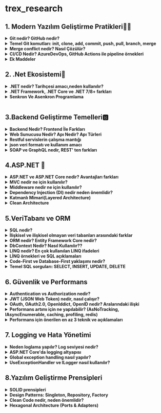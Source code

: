 # trex_research
## 1. Modern Yazılım Geliştirme Pratikleri🤷‍♂️

<details>
<summary><strong>Git nedir? GitHub nedir?<strong></summary>
  
## Git Nedir?
* Git, yazılım geliştirmede kod değişikliklerini kaydeden ve yöneten bir versiyon kontrol sistemidir.  
* Kod üzerinde yapılan her değişiklik bir sürüm olarak saklanır.  
* Aynı proje üzerinde birden fazla kişinin çakışmadan çalışmasına olanak sağlar.  
* Geçmişte yapılan değişikliklere geri dönüp bakılabilir.  


## GitHub Nedir?
* GitHub ise Git altyapısını kullanarak projelerin internet üzerinde tutulduğu bulut tabanlı bir platformdur.  
* Ekip çalışmasını kolaylaştırmak için issue (sorun takibi), pull request (kod katkısı), GitHub Actions (otomasyon) gibi araçlar sunar.  
* Açık kaynak projelerin paylaşımı için en çok kullanılan platformlardan biridir.

<br> 

</details>

<details>
<summary><strong>Temel Git komutları: init, clone, add, commit, push, pull, branch, merge<strong></summary>

* `git init` → Yeni bir Git deposu başlatır.<br>
***Örnek*** = `O klasörde .git adında gizli bir klasör oluşur → bu klasör Git’in tüm geçmişi, ayarları ve sürüm kontrol bilgilerini saklar.`

<br>

* `git clone` → Var olan bir depoyu bilgisayarına indirir. <br>***Örnek*** = https://github.com/kullanici/proje.git

<br>

* `git add` → Dosyaları commit için hazırlar.<br>***Örnek*** = `git add index.html`

<br>

* `git commit` → Yapılan değişiklikleri kaydeder. <br>***Örnek*** = `git commit -m "Ana sayfa güncellendi`

<br>

* `git push` → Kaydedilen değişiklikleri uzak depoya gönderir. <br>***Örnek*** = `git push origin main`

<br>

* `git pull` → Uzak depodaki son değişiklikleri indirir.<br> ***Örnek*** = `git pull origin main`

<br>

* `git branch` → Yeni bir dal (branch) oluşturur. <br>***Örnek*** = `git branch yeni-ozellik`

<br>

* `git merge` → Farklı dalları birleştirir. <br>***Örnek*** = `git merge yeni-ozellik`


<br>

</details>

<details>
<summary><strong>Merge conflict nedir? Nasıl Çözülür?<strong></summary>
  
  
## Merge conflict
- Git’te iki farklı dalda (branch) aynı dosyanın aynı kısmında farklı değişiklikler yapılınca ortaya çıkan çakışmadır.
- Git, hangi değişikliğin geçerli olacağına otomatik karar veremez.
- Bu yüzden kullanıcıya sorar: “Hangi değişikliği istiyorsun?”

***Kısaca:***

“İki kişi aynı yerde farklı şeyler yazdı, Git karıştı, sen karar ver!”
<br>

---

 
 ## Merge Conflict Nasıl Çözülür?

1. Çatışan dosyayı açmak: Git, hangi dosyada çatışma olduğunu gösterir.

2. Değişiklikleri incelemek: Hangi değişikliğin kalacağını veya iki değişikliği birleştirip bir çözüm oluşturacağını seçersin.

3. Değişikliği kaydetmek ve bildir: Çatışmayı çözdükten sonra Git’e bu dosyanın artık hazır olduğunu bildirmek için commit yapılır.

<br>

</details>


<details>
<summary>CI/CD Nedir? AzureDevOps, GitHub Actions ile pipeline örnekleri</summary>
  
## CI/CD

- Yazılım geliştirme sürecinde otomasyon ve sürekli teslim sağlayan bir yaklaşımdır.


<br> İngilizce Açılımı:

- ***CI (Continuous Integration) → Sürekli Entegrasyon***

- ***CD (Continuous Delivery / Continuous Deployment) → Sürekli Teslim / Sürekli Yayın***

***Kısaca:***

- Yazılımın daha hızlı, güvenli ve hatasız geliştirilmesini sağlayan yöntemdir.
  
<br>

##  CI – Continuous Integration (Sürekli Entegrasyon)

- Geliştiriciler, yaptıkları değişiklikleri sıklıkla ortak koda (main branch) entegre eder.

- Her entegrasyon otomatik olarak test edilir, böylece hatalar erken yakalanır.

- Amaç: Kodun her zaman çalışır durumda olmasını sağlamak.

Örnek:
Birden fazla kişi aynı projede çalışıyor. Herkes kendi değişikliklerini sık sık ana koda ekliyor ve sistem otomatik olarak test ediyor. Böylece büyük bir hata oluşmadan önlem alınabiliyor.
<br>
<br>



## CD – Continuous Delivery / Deployment (Sürekli Teslim / Yayın)

- Continuous Delivery (Sürekli Teslim): Kod değişiklikleri testlerden geçtikten sonra her an yayına alınabilir hâle getirilir. Ama yayın manuel olabilir.

- Continuous Deployment (Sürekli Yayın): Kod değişiklikleri testleri geçtikten sonra otomatik olarak canlıya çıkar.

Örnek:
Testleri geçen bir özellik, insan müdahalesi olmadan direkt kullanıcıya sunulabilir.
<br>
<br>


## CI/CD’nin Avantajları

1. Hızlı geri bildirim: Hatalar erken bulunur.

2. Daha güvenli kod: Testler sürekli çalışır.

3. Hızlı teslim: Yeni özellikler ve düzeltmeler kullanıcıya çabuk ulaşır.

4. İnsan hatasını azaltır: Otomasyon sayesinde manuel hatalar azalır.
<br>


---


📌**Azure DevOps Pipeline Örneği**
 ```
name: Python CI/CD

# 1. Tetikleyici (Trigger)
on:
  push:
    branches: [ main ]       # main branch’e push olunca tetiklenir
  pull_request:
    branches: [ main ]       # Pull request açıldığında da tetiklenir

jobs:
  build-and-deploy:
    runs-on: ubuntu-latest    # 2. Hangi işletim sistemi üzerinde çalışacak

    steps:
    # 3. Repo kodunu çek
    - uses: actions/checkout@v3
      name: Step 1: Checkout code
      # Ne yapıyor: Repository’deki kodu pipeline ortamına kopyalar

    # 4. Python kurulumu
    - name: Step 2: Setup Python
      uses: actions/setup-python@v4
      with:
        python-version: '3.x'
      # Ne yapıyor: Pipeline ortamına Python 3.x kurar

    # 5. Bağımlılıkları yükleme
    - name: Step 3: Install dependencies
      run: pip install -r requirements.txt
      # Ne yapıyor: Projenin çalışması için gerekli kütüphaneleri yükler

    # 6. Testleri çalıştır
    - name: Step 4: Run tests
      run: pytest
      # Ne yapıyor: Kodun düzgün çalışıp çalışmadığını kontrol etmek için testleri çalıştırır (CI adımı)

    # 7. Deploy
    - name: Step 5: Deploy to server
      run: |
        scp -r ./app user@server:/var/www/app
        ssh user@server 'systemctl restart app'
      # Ne yapıyor: Testler başarılıysa kodu uzak sunucuya kopyalar ve uygulamayı restart eder (CD adımı)

```

🔑 Açıklama

* trigger → `Pipeline’ın hangi branch için çalışacağını belirler.`

* pool → `Build ajanını seçer (Linux, Windows veya macOS).`

* UseDotNet@2 → `İstenilen .NET SDK sürümünü indirir.`

* dotnet restore / build / test → `CI aşamaları.`

* dotnet publish → `Deploy edilebilir paket üretir.`

* PublishBuildArtifacts → `Bu paketi artifact olarak kaydeder, release pipeline’da kullanılabilir.`

---

📌**GitHub Actions Pipeline Örneği**
```
name: .NET CI/CD

on:
  push:
    branches: [ "main" ]   # main branch'e push olunca çalışır
  pull_request:
    branches: [ "main" ]   # PR açılınca da çalışır

jobs:
  build:
    runs-on: ubuntu-latest   # Çalışacağı ortam

    steps:
    - name: Checkout code
      uses: actions/checkout@v4   # Repo kodlarını indirir

    - name: Setup .NET
      uses: actions/setup-dotnet@v4
      with:
        dotnet-version: '8.0.x'   # .NET versiyonu

    - name: Restore dependencies
      run: dotnet restore

    - name: Build
      run: dotnet build --configuration Release --no-restore

    - name: Test
      run: dotnet test --no-build --verbosity normal

    - name: Publish
      run: dotnet publish -c Release -o ./publish

```

🔑 Açıklama

* on → `Pipeline’ın hangi durumlarda çalışacağını belirler (ör. push, pull request).`

* runs-on → `Build ortamı (ubuntu-latest, windows-latest, vs.).`

* actions/checkout → `GitHub reposundan kodları indirir.`

* actions/setup-dotnet → `İstediğin .NET SDK sürümünü kurar.`

* dotnet restore / build / test / publish → `CI/CD aşamaları.`
</details>


 <details>     
 
 <summary>Ek Maddeler</summary>
 
<br>  

## SDLC Aşamaları (Yazılım Geliştirme Yaşam Döngüsü)

**Planlama (Planning)**

* Projenin amacı, kapsamı ve hedefleri belirlenir.

* Zaman, maliyet ve kaynak planlaması yapılır.

<br>

**Gereksinim Analizi (Requirement Analysis)**

* Kullanıcı ihtiyaçları toplanır.

* Fonksiyonel (ne yapacak) ve fonksiyonel olmayan (performans, güvenlik vb.) gereksinimler netleştirilir.

<br>

**Tasarım (Design)**

* Sistem mimarisi, veri tabanı ve arayüz tasarımı yapılır.

* Yüksek seviye (mimari) ve düşük seviye (detaylı) tasarım hazırlanır.

<br>

**Geliştirme (Implementation / Development)**

* Kodlama aşaması başlar.

* Takım üyeleri belirlenen tasarıma göre yazılımı geliştirir.

<br>

**Test (Testing / Verification)**

* Yazılım hatalara karşı test edilir.

* Birim testleri, entegrasyon testleri, sistem testleri ve kullanıcı kabul testleri yapılır

<br>

**Dağıtım (Deployment)**

* Yazılım canlı ortama alınır.

* Kullanıcıların erişimine açılır.

<br>

**Bakım (Maintenance / Support)**

* Hatalar düzeltilir, güncellemeler yapılır.

* Yeni ihtiyaçlara göre sistem geliştirilir.

<br>
  
**Metodolojiler** Ⓜ️

Agile → Esnek, hızlı geri bildirim.

Scrum → Sprint (2-4 hafta), roller (PO, SM, Dev Team).

Kanban → İş akışı panosu (To Do → Doing → Done).


 </details>

 ## 2. .Net Ekosistemi🌁
 <details>

<summary><strong>.NET nedir? Tarihçesi amacı,neden kullanılır?<strong></summary>



## .NET Nedir?

- Microsoft tarafından geliştirilen, farklı platformlarda (Windows, Linux, macOS) çalışan uygulama geliştirme platformudur.

- Web, masaüstü, mobil, oyun, IoT ve bulut uygulamaları geliştirmek için kullanılabilir.

- C#, F#, VB.NET gibi dilleri destekler.

- İçinde CLR (Common Language Runtime) adlı bir çalışma zamanı bulunur → bu sayede kodlar güvenli, hızlı ve yönetilebilir şekilde çalışır.

<hr>

**Tarihçesi**

- 2002: İlk kez .NET Framework 1.0 yayımlandı. Sadece Windows üzerinde çalışıyordu.

- 2016: Microsoft, .NET Core’u çıkardı → açık kaynak ve cross-platform oldu.

- 2020: .NET 5 yayımlandı → Framework ve Core birleşti. Artık sadece “.NET” olarak adlandırılıyor.

- Günümüz: En güncel sürüm .NET 8 (LTS), performans ve platform desteği çok gelişmiş durumda.

<hr>

**Amacı**

- Yazılım geliştirmeyi kolaylaştırmak,

- Farklı cihaz ve platformlarda ortak bir yapı sağlamak,

- Performanslı, güvenli ve ölçeklenebilir uygulamalar geliştirmeyi mümkün kılmak.

<hr>

**Neden Kullanılır?**

 - Çapraz platform: Windows, Linux, macOS’ta çalışır.<br>
 - Çok amaçlı: Web (ASP.NET), masaüstü (WPF, WinForms), mobil (.NET MAUI, Xamarin), oyun (Unity), bulut (Azure) gibi birçok alanda kullanılabilir.<br>
 - Açık kaynak ve güçlü topluluk desteği var.<br>
 - Yüksek performans ve güvenlik sağlar.<br>
 - Düzenli olarak güncellenir, Microsoft ve açık kaynak topluluk tarafından desteklenir.
 
  <br>
  
</details>

<details>

<summary><strong>.NET Framework, .NET Core ve .NET 7/8+ farkları<strong></summary>

<img width="1793" height="980" alt="3103b3d4-4683-4e3c-9dbf-8854276eac22" src="https://github.com/user-attachments/assets/610d3e75-a682-4eb4-bb24-608392d070f5" />
</details>
<details>

<summary><strong>Senkron Ve Asenkron Programlama<strong></summary>

<br>

## 💻Senkron Programlama Nedir:
- Senkron programlama, işlemlerin ardışık olarak yürütüldüğü programlama modelidir. Bir görev tamamlanmadan diğerine geçilmez; bu nedenle işlem sırası nettir ancak uzun süren işlemler tüm süreci yavaşlatabilir.



**Günlük Hayattan Benzetmeler:**

- Sırada beklemek → Kasada bir müşteri işini bitirmeden diğerine geçilmez.

- Telefon görüşmesi → Karşı taraf konuşmayı bitirmeden sen konuşamazsın.


## 💻Senkron Python Örneği:
```
print("Dosya okunuyor...")
data = open("veri.txt").read()   # Bu işlem bitene kadar beklenir
print("Dosya okundu:", data)
```
**Artı/Eksi Yönleri:**

- Kod Akışı Basittir. Takip etmesi kolaydır.
- Uzun süren işlemler(dosya okuma API çağrısı tüm süreci bloke eder).


## 👨‍💻Asenkron Programlama Nedir:

- Asenkron programlama, işlemlerin eşzamanlı olarak yürütülmesine izin veren bir modeldir. Bir görev tamamlanana kadar diğerleri beklemek zorunda değildir; uzun süren işlemler arka planda devam ederken program diğer işlere geçebilir.

**Günlük Hayattan Benzetmeler**

- Restoranda sipariş vermek → Garson siparişini alır, mutfağa iletir ve senin yemeğini beklemeden başka müşterilerle ilgilenir.

- Mesajlaşma uygulaması → Mesaj gönderilirken internet yavaş olsa bile uygulama donmaz, sen başka mesajlar yazabilirsin.


## 👨‍💻Asenkron Python Örneği:
```
import asyncio

async def islem():
    print("İşlem başladı...")
    await asyncio.sleep(2)   # 2 saniyelik bekleme (bloklamaz)
    print("İşlem bitti!")

async def main():
    await asyncio.gather(islem(), islem())  # İki işlem paralel yürür

asyncio.run(main())
```


## C#’ta Arrow Function (=>) İfadesi:

- C#’ta => ifadesi lambda expression (lambda ifadeleri) için kullanılır.


**1.Kısa Fonksiyon Yazımı**
- Normal metod tanımlarına göre çok daha kısa ve okunabilir fonksiyonlar yazmayı sağlar.
- Örn:
 ```
- Func<int, int> kare = x => x * x;
```
 <br>

**2.Anonim Fonksiyonlar**
  - İsmi olmayan, tek satırlık fonksiyonlar oluşturmak için kullanılır.
  - Event, delegate veya LINQ işlemlerinde sık kullanılır.

 <br>

**3.LINQ Sorgularında Kullanımı**
  - Veri filtreleme, sıralama, seçim işlemlerinde pratik yazım sağlar.
  - Örn:
```
var ciftSayilar = sayilar.Where(x => x % 2 == 0);
```
  <br>
  
**4.Expression-bodied Members (C# 6.0 ve sonrası)**

  - Property, metod veya constructor’larda tek satırlık gövde tanımı yapılabilir.
  - Örn:
```
public string Name { get; set; }
public override string ToString() => $"Name: {Name}";
```
<br>

**5.Okunabilirlik ve Modern Syntax**

  - Kodun daha az satırla yazılmasını ve daha temiz görünmesini sağlar.
  - Geleneksel anonim metod yazımına kıyasla daha derli toplu bir alternatiftir.
</details>

 <br>
 
## 3.Backend Geliştirme Temelleri🅱️

<details>
<summary><strong>Backend Nedir? Frontend İle Farkları<strong></summary>
  
<br>

**Backend Nedir?**
  - Backend, bir uygulamanın arka planda çalışan kısmıdır. Kullanıcının doğrudan görmediği, ama uygulamanın çalışmasını sağlayan veritabanı yönetimi, iş mantığı, API geliştirme, kimlik doğrulama gibi süreçleri içerir.

**Örnek:**
  - Bir e-ticaret sitesinde ürün siparişi verdiğinde, siparişin veritabanına kaydedilmesi, stok kontrolü yapılması ve ödeme işlemlerinin gerçekleşmesi backend tarafından yönetilir.


<hr>

**Frontend Nedir?**
  - Frontend, kullanıcının doğrudan etkileşimde bulunduğu kısımdır. Web sayfasının tasarımı, butonlar, formlar, yazılar, görseller ve kullanıcı deneyimi (UI/UX) frontend tarafından sağlanır.


 **Örnek:**
  - Aynı e-ticaret sitesinde ürünlerin listelenmesi, sepet butonu, ödeme formu ve sipariş onay ekranı frontend’in işidir.

**🔄 Backend ve Frontend Farkları**

| Özellik            | Frontend                                   | Backend                                  |
|--------------------|--------------------------------------------|------------------------------------------|
| Kullanıcı ile İlişki | Doğrudan kullanıcının gördüğü arayüz      | Kullanıcının görmediği iş mantığı         |
| Teknolojiler       | HTML, CSS, JavaScript, React, Angular      | C#, Java, Python, Node.js, SQL            |
| Görev              | Görsellik, kullanıcı etkileşimi            | Veri işleme, API, güvenlik, mantık        |
| Örnek              | “Sepete Ekle” butonunun görünümü           | “Sepete Ekle” isteğinin veritabanına kaydı |

</details>

<details>
<summary><strong>Web Sunucusu Nedir? Apı Nedir? Apı Türleri<strong></summary>

<br>

## Web Sunucusu Nedir?
  - Web sunucusu, internet üzerinden gelen HTTP/HTTPS isteklerini alan ve bu isteklere karşılık web sayfaları veya veri gönderen bir yazılım veya donanımdır.


**Kısaca:**

   - Tarayıcı (frontend) bir istekte bulunur.
   - Web sunucusu (backend) isteği alır.
   - İlgili dosyayı veya veriyi tarayıcıya geri gönderir.

**Örnekler:**

  - Apache, Nginx, Microsoft IIS
  - Node.js ile yazılmış Express sunucusu

**Önemli Noktalar:**
  - Web sunucuları sadece statik dosya gönderebilir (HTML, CSS, JS) veya dinamik içerik üretebilir (PHP, Node.js, Python).
  - Backend ile birlikte çalışarak veri tabanından veri çekip kullanıcıya sunabilir.
  - Güvenlik, performans ve erişilebilirlik açısından kritik rol oynar.

<hr>

## API Nedir?
  - API (Application Programming Interface / Uygulama Programlama Arayüzü), iki yazılımın birbiriyle iletişim kurmasını sağlayan bir köprüdür.


**Kısaca:**

   - Bir uygulama başka bir uygulamadan veri almak veya işlem yapmak isterse API kullanır.
   - API, hangi verilerin alınabileceğini, hangi işlemlerin yapılabileceğini standart bir şekilde belirtir.


**Örnekler:**

  - Twitter API → Tweet atma, okuma işlemleri
  - Google Maps API → Harita ve konum verisi alma
  - REST API → Web üzerinden veri alışverişi (JSON formatında)

**Önemli Noktalar:**
  - API, genellikle web sunucuları üzerinden çalışır.
  - Frontend ve backend arasındaki iletişimi sağlar.
  - Modern yazılım geliştirmede veri paylaşımı ve entegrasyon için çok önemlidir.

## API Türleri

1. **REST API**  
   - HTTP protokolü üzerinden çalışır.  
   - JSON veya XML ile veri gönderir/alır.  
   - Basit ve yaygın olarak kullanılır.  

2. **SOAP API**  
   - XML tabanlıdır.  
   - Daha katı kurallar ve güvenlik özellikleri vardır.  
   - Kurumsal sistemlerde sık kullanılır.  

3. **GraphQL API**  
   - Tek bir endpoint üzerinden ihtiyacınız olan veriyi seçerek almanızı sağlar.  
   - Daha esnek ve veri israfını önler.  

4. **WebSocket API**  
   - Sürekli bağlantı sağlar, gerçek zamanlı veri iletimi için kullanılır.  
   - Örn: Chat uygulamaları, canlı bildirimler.
  

## HTTP Nedir?

**HTTP (HyperText Transfer Protocol / HiperMetin Transfer Protokolü)**, web tarayıcıları ile web sunucuları arasında **veri alışverişini sağlayan protokoldür**.  
Kısaca, biz tarayıcıda bir siteyi açtığımızda veya bir API isteği gönderdiğimizde, bu iletişim HTTP üzerinden gerçekleşir.  

### Temel Özellikleri:
- **İsteğe Dayalı (Request-Response) Yapı:**  
  Tarayıcı veya başka bir istemci, sunucuya bir istekte bulunur (request). Sunucu da buna karşılık bir yanıt (response) döner.  
- **Stateless (Durumsuz) Protokol:**  
  Her HTTP isteği bağımsızdır. Sunucu, önceki istekleri hatırlamaz. Durum bilgisi gerekiyorsa, genellikle **çerez (cookie) veya token** kullanılır.  
- **Metin Tabanlıdır:**  
  HTTP mesajları kolay okunabilir metin formatındadır, bu da debug ve geliştirmeyi kolaylaştırır.


 ### HTTP Metodları:
HTTP ile hangi işlemi yapmak istediğimizi belirten bazı temel metodlar vardır:  
- **GET:** Sunucudan veri almak için kullanılır.  
- **POST:** Sunucuya veri göndermek için kullanılır.  
- **PUT:** Sunucudaki mevcut veriyi güncellemek için kullanılır.  
- **DELETE:** Sunucudaki veriyi silmek için kullanılır.  
- **PATCH:** Verinin sadece belirli bir kısmını güncellemek için kullanılır.



```http
# GET - Tüm kullanıcıları al
GET /users HTTP/1.1
Host: www.ornekapi.com

# POST - Yeni kullanıcı ekle
POST /users HTTP/1.1
Host: www.ornekapi.com
Content-Type: application/json

{
  "username": "emir",
  "age": 16
}

# PUT - Mevcut kullanıcıyı tamamen güncelle
PUT /users/2 HTTP/1.1
Host: www.ornekapi.com
Content-Type: application/json

{
  "username": "emir_ulgu",
  "age": 17
}

# PATCH - Kullanıcının sadece bir alanını güncelle
PATCH /users/2 HTTP/1.1
Host: www.ornekapi.com
Content-Type: application/json

{
  "age": 17
}

# DELETE - Kullanıcıyı sil
DELETE /users/2 HTTP/1.1
Host: www.ornekapi.com
```
</details>


<details>
<summary><strong>Restful servislerin çalışma mantığı<strong></summary>

## Restful Nedir
- RESTful, internet üzerinden veri alışverişi yapan servislerin bir standart ve düzeni
- Web siteleri veya uygulamalar veri almak/veri göndermek ister.
- RESTful servisler, bunu belirli kurallara göre yapar.
- Bu kurallara uyan servisler “RESTful” olarak adlandırılır.


### Çalışma Mantığı:

- **İstemci : kısaca kullanıcya hizmet verir ve veri gösterir işlem yapmaz sadece sunucuda olan veriyi kullanıcıya gösterrir. Web tarayıcısı, mobil uygulama veya başka bir servis olabilir. Örnek olarak Google,Firefox Mobil olarak ise IOS,Android örnek gösterilebilir. Sunucu değişse bile istemci sorunsuz çalışır**

- **Sunucu : Veriyi saklar işler ve istemciye kullanıcıya sunması için ayarlar iş mantığı ve veri yönetiminden sorumludur İstemci bir konuda veri istediğinde ona sunmakla görevli olandır Sunucu DB'den gerekli veriyi çeker ve kullanıcıya gösterir**

- **HTTP Çalışması : RESTful servislerde istemci ile sunucu arasındaki iletişim HTTP üzerinden olur bu yüzden HTTP çok önemli bir rol alır. İlk adım olarak istemci isteği oluşturur ardından URL belirlenir hangi kaynağa erişmek istediğini belirler HTTP metodu ne yapmak istediğini belirtir (GET,POST,DELETE,PUT) İkinci Adımda sunucu isteği alır ve yorumlar URL ve HTTP metoduna göre hangi kaynak olacağının hedefini belirler gerekirse DB'ye erişir veya iş mantığını çalıştırır Üçüncü Adımda ise sunucu reponse(yanıtı) gönderir Örn: HTTP statü kodu vs..**

- **DİPNOT : RESTful servisler stateless çalışır. Her HTTP isteği bağımsızdır, sunucu önceki isteği hatırlamaz. Yani Sunucu, istemcinin daha önce ne yaptığını bilmez; gerekli tüm bilgiyi her istekte istemci gönderir. HTTP isteği sunucuya "Ben bunu yapmak istiyorum." demesidir ancak Stateless sunucu öncekileri hatırlamaz her istek bağımsızdır**

</details>


<details>
<summary><strong>json veri formatı ve kullanım amacı<strong></summary>

## Json veri formatı nedir?

- JSON (JavaScript Object Notation), verileri düz metin olarak saklayan ve paylaşan bir formattır.
- İnsan tarafından okunabilir, bilgisayar tarafından kolay işlenebilir.
- Web uygulamaları, API’ler ve sunucular arasında veri alışverişi yapmak için sık kullanılır.

## Örnek Json:
```
{
  "id": 1,
  "username": "emir",
  "age": 16,
  "isStudent": true,
  "hobbies": ["yazılım", "futbol", "müzik"]
}
```
## Kullanım Alanları
- Web API’leri ile veri göndermek ve almak
- JavaScript uygulamalarında veri depolamak
- Sunucular ve istemciler arasında iletişim

</details>


<details>
<summary><strong>SOAP ve GraphQL nedir, REST' ten farkları<strong></summary>


### 1. SOAP (Simple Object Access Protocol)
- XML tabanlı bir web servis protokolüdür.  
- Çok katı kurallara sahiptir, güvenlik özellikleri güçlüdür.  
- Daha çok kurumsal sistemlerde (banka, sigorta vb.) tercih edilir.  
- Ağır çalışır ve modern web uygulamalarında az kullanılır.  

### 2. REST (Representational State Transfer)
- HTTP üzerinden çalışan en yaygın web servis mimarisi.  
- Veri genellikle JSON formatında gönderilir/alınır.  
- Basit, hızlı ve hafif yapısıyla modern web uygulamalarında en çok tercih edilen yöntemdir.  
- Stateless (durumsuz) çalışır, her istek bağımsızdır.  

### 3. GraphQL
- Facebook tarafından geliştirilmiş modern API sorgulama dilidir.  
- Tek endpoint üzerinden çalışır.  
- İstemci sadece ihtiyaç duyduğu veriyi alır (over-fetching ve under-fetching sorunlarını çözer).  
- REST’ten daha esnek ama öğrenmesi biraz daha zordur.  

---


### Önemli Farklar

| Özellik          | SOAP                      | REST                          | GraphQL                          |
|------------------|---------------------------|-------------------------------|-----------------------------------|
| Veri Formatı     | XML                      | Genelde JSON (XML de olabilir)| JSON                             |
| Karmaşıklık      | Karmaşık                 | Basit                        | Orta                             |
| Kullanım Alanı   | Kurumsal sistemler        | Web/Mobil uygulamalar         | Modern web uygulamaları          |
| Esneklik         | Düşük                    | Orta                         | Yüksek (alan seçilebiliyor)      |
| Performans       | Daha yavaş               | Hızlı                        | Çok hızlı (gereksiz veri yok)    |

---

</details>

## 4.ASP.NET 🛜

<details>
<summary><strong>ASP.NET ve ASP.NET Core nedir? Avantajları farkları<strong></summary>


## ASP.NET ve ASP.NET Core Nedir? Avantajları ve Farkları

### ASP.NET Nedir?
- Microsoft tarafından geliştirilmiş **web uygulamaları geliştirme framework’üdür**.  
- .NET Framework üzerinde çalışır (Windows tabanlıdır).  
- Web Forms, MVC ve Web API gibi farklı geliştirme modelleri içerir.  
- 2000’li yıllardan itibaren yaygın olarak kullanılmıştır.  

**Avantajları:**
- Windows ortamı için güçlü destek  
- Visual Studio ile entegre çalışır  
- Geniş topluluk ve kütüphane desteği  

---

### ASP.NET Core Nedir?
- Microsoft’un 2016’da çıkardığı **modern, açık kaynaklı ve cross-platform** framework’tür.  
- .NET Core üzerine inşa edilmiştir.  
- Hem Windows, hem Linux, hem de macOS üzerinde çalışabilir.  
- Yüksek performans, esneklik ve bulut odaklı projeler için geliştirilmiştir.  

**Avantajları:**
- Cross-platform (Windows, Linux, macOS) desteği  
- Daha hafif ve yüksek performanslı  
- Modern mimari (Dependency Injection, Middleware)  
- Açık kaynak (GitHub üzerinden geliştiriliyor)  
- Mikroservis ve bulut tabanlı sistemlere uygun  

---

### ASP.NET vs ASP.NET Core Farkları

| Özellik              | ASP.NET (Framework)             | ASP.NET Core                      |
|----------------------|---------------------------------|-----------------------------------|
| **Çalışma Ortamı**   | Sadece Windows                  | Windows, Linux, macOS (cross-platform) |
| **Performans**       | Daha yavaş                      | Daha hızlı ve optimize            |
| **Açık Kaynak**      | Hayır                           | Evet                              |
| **Modüler Yapı**     | Monolitik (büyük yapı)          | Modüler (middleware tabanlı)      |
| **Bulut Desteği**    | Kısıtlı                         | Bulut ve mikroservis dostu        |
| **Geliştirme Modeli**| Web Forms, MVC, Web API         | MVC, Razor Pages, Blazor, Minimal API |

---

</details>

<details>
<summary><strong>MVC nedir ne için kullanılır?<strong></summary>


**MVC (Model - View - Controller)**, yazılım geliştirmede kullanılan bir **mimari desendir**.  
Amaç: **Uygulamayı farklı katmanlara ayırarak daha düzenli, esnek ve bakımı kolay hale getirmek.**

### Katmanlar:
1. **Model (M):**
 - Uygulamanın **veri ve iş mantığını** içerir.
- Veritabanı ile iletişimi sağlar.
- Örn: Kullanıcı bilgilerini saklayan `User` sınıfı.

2. **View (V):**
- Kullanıcıya gösterilen **arayüz kısmıdır**.
- HTML, CSS, JavaScript veya Razor sayfaları olabilir.
- Örn: Kullanıcının profil sayfası.

3. **Controller (C):**
- Kullanıcıdan gelen isteği alır, gerekli işlemleri yapar ve sonucu View’a gönderir.
- Örn: `UserController` → kullanıcı bilgilerini alıp View’a yollar.

---

### MVC’nin Kullanım Amacı:
- Kodun **daha düzenli ve okunabilir** olmasını sağlar.  
- **Bakım ve geliştirmeyi kolaylaştırır.**  
- Takım çalışmasında kolaylık:  
- Backend geliştirici **Model** ile ilgilenir.  
- Frontend geliştirici **View** kısmını yapar.  
- Controller, bu ikisini birbirine bağlar.  

---

</details>

<details>
<summary><strong>Middleware nedir ne için kullanılır?<strong></summary>

## Middleware Nedir? Ne İçin Kullanılır?

**Middleware**, ASP.NET Core uygulamalarında **HTTP isteklerini ve cevaplarını işleyen yazılım bileşenleridir**.  
Yani, **istemci (client) ile sunucu (server) arasındaki istek/cevap akışını yöneten küçük parçalar**dır.

---

### Ne İçin Kullanılır?
- Gelen istekleri kontrol etmek ve işlemek  
- Yanıtı (response) değiştirmek veya yönlendirmek  
- Hata yönetimi yapmak  
- Kimlik doğrulama (Authentication) ve yetkilendirme (Authorization) işlemleri  
- Loglama ve performans takibi  
- Statik dosya sunmak (CSS, JS, resimler vb.)  

---

### Çalışma Mantığı
Middleware bileşenleri **pipeline (boru hattı)** mantığıyla çalışır.  
- Her gelen istek sırasıyla middleware’lerden geçer.  
- Her middleware isteği işleyebilir, değiştirebilir veya bir sonrakine iletebilir.  
- Son middleware cevap (response) üretip geriye döner.  

---

### Basit Örnek (ASP.NET Core Program.cs)
```csharp
var builder = WebApplication.CreateBuilder(args);
var app = builder.Build();

// Middleware 1: Basit log
app.Use(async (context, next) =>
{
    Console.WriteLine("İstek geldi: " + context.Request.Path);
    await next.Invoke(); // bir sonraki middleware'e geç
});

// Middleware 2: Statik dosyalar
app.UseStaticFiles();

// Middleware 3: Routing
app.MapGet("/", () => "Merhaba Middleware!");

app.Run();
```

</details>

<details>
<summary><strong>Dependency Injection (DI) nedir neden önemlidir?<strong></summary>

## Dependency Injection (DI) Nedir? Neden Önemlidir?

**Dependency Injection (Bağımlılık Enjeksiyonu)**, yazılım geliştirmede kullanılan bir tasarım desenidir.  
Amaç: Sınıfların birbirine olan **bağımlılığını azaltmak** ve **esneklik, test edilebilirlik** sağlamaktır.  

---

### Neden Önemlidir?
- Kodun **daha esnek** ve **bakımı kolay** olur.  
- Sınıflar birbirine sıkı sıkıya bağlı olmaz (**loosely coupled**).  
- Mock nesnelerle **kolay test yapılabilir**.  
- Gereksiz kod tekrarını önler.  

---

## Dependency Injection (Doğru Kullanım Örneği)

```csharp
// Interface
public interface IUserRepository
{
    string GetUserById(int id);
}

// Concrete class
public class UserRepository : IUserRepository
{
    public string GetUserById(int id) => "Kullanıcı: Bayram";
}

// Service (DI ile bağımlılık azaltıldı)
public class UserService
{
    private readonly IUserRepository _repo;

    public UserService(IUserRepository repo)
    {
        _repo = repo; // dışarıdan enjekte edildi
    }

    public void GetUser()
    {
        Console.WriteLine(_repo.GetUserById(1));
    }
}

// Program.cs (ASP.NET Core DI Container)
var builder = WebApplication.CreateBuilder(args);

// Bağımlılıkları kaydet
builder.Services.AddScoped<IUserRepository, UserRepository>();
builder.Services.AddScoped<UserService>();

var app = builder.Build();

app.MapGet("/", (UserService userService) =>
{
    userService.GetUser();
    return "Çalıştı!";
});

app.Run();
```
</details>

<details>
<summary><strong>Katmanlı Mimari(Layered Architecture)<strong></summary>

<br>
 
**Katmanlı Mimari (Layered Architecture)**, uygulamayı farklı sorumluluklara ayırarak daha **düzenli, esnek ve bakımı kolay** hale getiren bir yazılım yaklaşımıdır.  

<br>

**En yaygın kullanılan 3 katman şunlardır:**

---

### 1. Presentation Layer (Sunum Katmanı)
- Kullanıcı ile doğrudan etkileşimde bulunan katmandır.  
- Web arayüzü (HTML, CSS, JS, Razor Pages, Blazor) veya mobil uygulama olabilir.  
- Kullanıcıdan gelen veriyi **Business Layer**’a gönderir, oradan gelen sonucu ekrana yansıtır.  

Örnek:  
- ASP.NET MVC Controller  
- Blazor / Razor Page  
- Angular, React, Vue arayüzü  

---

### 2. Business Layer (İş Katmanı)
- Uygulamanın **iş kurallarını ve mantığını** barındırır.  
- Sunum katmanından gelen verileri işler, doğrulamalar yapar, gerekirse Data Access katmanına iletir.  
- İş süreçlerinin merkezi burasıdır.  

Örnek:  
- Kullanıcı kayıt olurken şifre kontrolü  
- Ürün eklerken stok miktarını kontrol etmek  

---

### 3. Data Access Layer (Veri Erişim Katmanı)
- Veritabanı ile iletişimi sağlar.  
- CRUD (Create, Read, Update, Delete) işlemleri bu katmanda yapılır.  
- ORM (Entity Framework, Dapper) veya SQL sorguları kullanılır.  

Örnek:  
- `UserRepository` → veritabanından kullanıcı bilgilerini çeker  
- `ProductRepository` → ürünleri ekler, siler, günceller  

---

<img width="300" height="300" alt="ChatGPT Image 13 Eyl 2025 15_06_53" src="https://github.com/user-attachments/assets/159c0efb-b286-4cb1-9e2a-de4044e49be2" />

</details>

<details>
<summary><strong>Clean Architecture<strong></summary>



Bu katmanlar genellikle **Clean Architecture** veya **Onion Architecture** yaklaşımında kullanılır.  
Amaç: Uygulamayı bağımsız, esnek ve kolay test edilebilir hale getirmektir.  

---

### 1. Domain Layer (Alan Katmanı)
- Uygulamanın **kalbidir**.  
- İş kuralları, **entity**’ler ve domain servisleri burada bulunur.  
- Başka hiçbir katmana bağımlı değildir.  

Örn: `User`, `Product`, `Order` gibi entity sınıfları.  

---

### 2. Application Layer (Uygulama Katmanı)
- **Domain** katmanındaki kuralları kullanarak uygulamanın iş akışını yönetir.  
- **Use Case**’ler ve servisler burada bulunur.  
- Domain’e bağımlıdır ama Infrastructure’a bağımlı değildir.  

Örn: `"Kullanıcı kaydı oluştur",` `"Sipariş ver"` gibi senaryolar.  

---

### 3. Infrastructure Layer (Altyapı Katmanı)
- Veritabanı, dosya sistemi, üçüncü parti servisler gibi **teknik detayları** içerir.  
- **Data Access** (Repository), e-posta gönderimi, loglama gibi işlemler burada yapılır.  
- Application ve Domain katmanlarına hizmet eder.  

Örn: `Entity Framework, Dapper, SMTP, Redis, File Storage.`

---

### 4. API Layer (Sunum Katmanı)
- Dış dünya ile iletişim kurulan katmandır.  
- Kullanıcı veya istemcilerden gelen istekleri alır, **Application Layer**’a iletir.  
- ASP.NET Core Web API, GraphQL API, gRPC vb. olabilir.  

Örn: `UserController`, `ProductController`.  

---

<hr>


### Katmanlar Arası İlişki
- **API → Application → Domain → Infrastructure**  
- Dışarıdan içeriye bağımlılık vardır, iç katmanlar dış katmanlara bağımlı değildir.  

---



## Clean Architecture** prensiplerinden en önemlisi:  
**Bağımlılıklar her zaman dış katmanlardan iç katmanlara doğru akmalıdır.**  

---

### Ne Demek?
- İç katmanlar (**Domain, Application**) dış katmanlara bağımlı OLMAZ.  
- Dış katmanlar (**Infrastructure, API**) iç katmanlara bağımlıdır.  
- Böylece iş kuralları (Domain) **teknolojiden bağımsız** kalır.  

---

### Örnek
- **Yanlış:** Domain katmanı doğrudan Entity Framework’e (Infrastructure) bağımlı olursa → Veritabanı değiştiğinde Domain de değişir.  
- **Doğru:** Domain katmanı sadece **arayüz (interface)** tanımlar. Entity Framework veya başka bir veri kaynağı bu interface’i **Infrastructure** tarafında uygular.  

---

### Akış
- API → Application → Domain  
- Domain **bağımsız**dır, dış katmanlardan hiçbir şey bilmez.  
- Infrastructure, Domain ve Application tarafından tanımlanan interface’leri uygular.  

---

### Özet
- **Bağımlılıkların dışa akması ilkesi:** İç katmanlar dış katmanlara bağımlı değil, dış katmanlar iç katmanlara bağımlıdır.  
- Avantajları:  
  - İş kuralları korunur  
  - Teknolojiden bağımsız geliştirme  
  - Kolay test edilebilirlik
 
</details>

 
## 5.VeriTabanı ve ORM

<details>
<summary><strong>SQL nedir?<strong></summary>

## SQL nedir?
- SQL, ilişkisel veri tabanlarını yönetmek, SQL veri tabanları oluşturmak ve farklı işlevler gerçekleştirerek içlerindeki verileri manipüle etmek için standartlaştırılmış bir programlama dilidir.
- Hem veri tabanı yöneticileri hem de geliştiriciler SQL’i verileri manipüle etmek ve veri entegrasyon komut dosyaları yazmak için kullanır. Benzer şekilde, veri analistleri de ilişkisel bir veri tabanını derinlemesine analiz etmek için SQL kullanır.


**4 temel SQL sorgusuna örnek**
```
-- 1. SELECT → Veri listeleme
SELECT * FROM Customers;

-- 2. INSERT → Yeni veri ekleme
INSERT INTO Customers (Name, City) VALUES ('Eren', 'Zonguldak');

-- 3. UPDATE → Veri güncelleme
UPDATE Customers SET City = 'İstanbul' WHERE Name = 'Eren';

-- 4. DELETE → Veri silme
DELETE FROM Customers WHERE Name = 'Eren';
```

</details>

<details>
<summary><strong>İlişkisel ve ilişkisel olmayan veri tabanları arasındaki farklar<strong></summary>


### 1. İlişkisel Veritabanı (RDBMS)
- Veriler **tablolar** halinde saklanır (satır ve sütun).  
- Tablolar arasında **ilişkiler (foreign key)** vardır.  
- **SQL dili** kullanılır.  
- Veriler tutarlı ve güvenilir şekilde yönetilir.  

**Örnekler:** MySQL, PostgreSQL, SQL Server, Oracle  

---

### 2. İlişkisel Olmayan Veritabanı (NoSQL)
- Veriler tablolar yerine farklı yapılarda saklanır:  
  - **Document** (JSON benzeri) → MongoDB  
  - **Key-Value** → Redis  
  - **Column-based** → Cassandra  
  - **Graph** → Neo4j  
- Esnek şema (schema-less) vardır.  
- Yüksek hız, esneklik ve ölçeklenebilirlik sunar.  

**Örnekler:** MongoDB, Redis, Cassandra, Neo4j  

---

### Temel Farklar

| Özellik              | İlişkisel Veritabanı (SQL) | İlişkisel Olmayan Veritabanı (NoSQL) |
|-----------------------|----------------------------|---------------------------------------|
| **Veri Yapısı**       | Tablo (rows, columns)      | JSON/Döküman, Key-Value, Graph, Column |
| **İlişkiler**         | Tablo ilişkileri (JOIN)    | Genelde yok, denormalize veri          |
| **Sorgu Dili**        | SQL                        | Kendi sorgu yapısı (ör. Mongo Query)  |
| **Şema (Schema)**     | Katı, önceden tanımlı      | Esnek, schema-less                     |
| **Ölçeklenebilirlik** | Dikey (vertical)           | Yatay (horizontal)                     |
| **Kullanım Alanı**    | Finans, ERP, CRM, geleneksel uygulamalar | Büyük veri, IoT, sosyal medya, gerçek zamanlı uygulamalar |

---

</details>

<details>
<summary><strong>ORM nedir? Entity Framework Core nedir?<strong></summary>


### ORM (Object Relational Mapping) Nedir?
- **ORM**, programlama dilindeki nesneler (class, object) ile **ilişkisel veritabanı tabloları** arasında köprü kuran bir tekniktir.  
- Yani, veritabanındaki tabloları **C# sınıfları**, satırları ise **nesneler** gibi kullanmamıza imkân tanır.  
- SQL sorgularını elle yazmak yerine, nesneler üzerinden veritabanı işlemleri yapılır.  

**Avantajları:**
- Daha az SQL kodu yazılır.  
- Kod daha okunabilir ve bakımı kolay olur.  
- Veritabanı bağımsızlığı sağlar (farklı veritabanlarıyla kullanılabilir).  
- Nesne yönelimli programlama ile uyumludur.  

---

### Entity Framework Core Nedir?
- **Entity Framework Core (EF Core)**, Microsoft tarafından geliştirilen bir **ORM aracıdır**.  
- ASP.NET Core projelerinde en çok kullanılan veri erişim teknolojisidir.  
- Farklı veritabanlarını (SQL Server, PostgreSQL, MySQL, SQLite, Oracle vb.) destekler.  
- Açık kaynaklı ve cross-platform çalışır.  

**Avantajları:**
- LINQ (Language Integrated Query) desteği ile SQL yazmadan sorgu yapılabilir.  
- Migration sistemi ile veritabanı tabloları otomatik yönetilebilir.  
- Kod-first veya database-first yaklaşımı kullanılabilir.  

---

</details>

<details>
<summary><strong>DbContext Nedir? Nasıl Kullanılır??<strong></summary>

### DbContext Nedir?
- **DbContext**, Entity Framework Core’da **veritabanı ile uygulama arasındaki köprü**dür.  
- Veritabanındaki tabloları, C# sınıfları (Entity) ile eşleştirir.  
- CRUD işlemleri (Create, Read, Update, Delete) için gerekli fonksiyonları sağlar.  
- EF Core’un en temel sınıfıdır, `Microsoft.EntityFrameworkCore` namespace’i içinde bulunur.  

---

## DbContext Kullanım Örneği

```
csharp
using Microsoft.EntityFrameworkCore;
using System;
using System.Linq;

// Entity (Tablo)
public class User
{
    public int Id { get; set; }
    public string Name { get; set; }
}

// DbContext
public class AppDbContext : DbContext
{
    public DbSet<User> Users { get; set; }

    protected override void OnConfiguring(DbContextOptionsBuilder optionsBuilder)
    {
        optionsBuilder.UseSqlServer("Server=.;Database=MyDb;Trusted_Connection=True;");
    }
}

class Program
{
    static void Main()
    {
        using var context = new AppDbContext();

        // Ekleme
        context.Users.Add(new User { Name = "Emir" });
        context.SaveChanges();

        // Okuma
        var users = context.Users.ToList();
        foreach (var user in users)
        {
            Console.WriteLine(user.Name);
        }
    }
}

```

</details>

<details>
<summary><strong>LINQ nedir? En çok kullanılan LINQ ifadeleri<strong></summary>

## LINQ Nedir?
- **LINQ (Language Integrated Query)**, .NET ortamında **veri kaynaklarını (koleksiyonlar, veritabanı, XML, vs.) sorgulamak için** kullanılan bir yapıdır.  
- SQL'e benzer şekilde çalışır ama **C# kodunun içine gömülü** halde yazılır.  
- Çalıştığı veri kaynakları: List, Array, Dictionary, Entity Framework, XML, JSON vb.  

---

## En Çok Kullanılan LINQ İfadeleri

```
csharp
using System;
using System.Collections.Generic;
using System.Linq;

class Program
{
    static void Main()
    {
        var numbers = new List<int> { 1, 2, 3, 4, 5, 6 };
        var names = new List<string> { "Ali", "Ayşe", "Emir" };

        // 1. Where (Filtreleme)
        var evenNumbers = numbers.Where(n => n % 2 == 0);
        Console.WriteLine("Where: " + string.Join(", ", evenNumbers)); // 2, 4, 6

        // 2. Select (Veri seçme/dönüştürme)
        var upperNames = names.Select(n => n.ToUpper());
        Console.WriteLine("Select: " + string.Join(", ", upperNames)); // ALI, AYŞE, EMIR

        // 3. OrderBy / OrderByDescending (Sıralama)
        var sorted = numbers.OrderBy(n => n);
        Console.WriteLine("OrderBy: " + string.Join(", ", sorted)); // 1, 2, 3, 4, 5, 6

        var sortedDesc = numbers.OrderByDescending(n => n);
        Console.WriteLine("OrderByDescending: " + string.Join(", ", sortedDesc)); // 6, 5, 4, 3, 2, 1

        // 4. First / FirstOrDefault
        Console.WriteLine("First: " + numbers.First());                 // 1
        Console.WriteLine("FirstOrDefault: " + numbers.FirstOrDefault()); // 1

        // 5. Any / All
        Console.WriteLine("Any > 3: " + numbers.Any(n => n > 3)); // True
        Console.WriteLine("All > 0: " + numbers.All(n => n > 0)); // True

        // 6. Count / Sum / Average / Max / Min
        Console.WriteLine("Count: " + numbers.Count());     // 6
        Console.WriteLine("Sum: " + numbers.Sum());         // 21
        Console.WriteLine("Average: " + numbers.Average()); // 3.5
        Console.WriteLine("Max: " + numbers.Max());         // 6
        Console.WriteLine("Min: " + numbers.Min());         // 1
    }
}
```
</details>

<details>
<summary><strong>LİNQ örnekleri ve SQL açıklamaları </strong> </summary>

## 1️⃣ LINQ Nedir?

LINQ (Language Integrated Query), C# ve .NET içinde veri sorgulamak için kullanılan bir kütüphanedir.  
Listeler, diziler, veritabanları ve XML üzerinde sorgular yazmayı kolaylaştırır.

---

## 2️⃣ LINQ Örnekleri (C#)

```csharp
using System;
using System.Collections.Generic;
using System.Linq;

class Program {
    static void Main() {
        List<int> numbers = new List<int> { 1, 2, 3, 4, 5, 6 };

        // 1. Where: 3'ten büyük sayıları filtrele
        var greaterThanThree = numbers.Where(n => n > 3);
        Console.WriteLine("Where Example: " + string.Join(",", greaterThanThree));

        // 2. Select: Tüm sayıları 2 ile çarp
        var multiplied = numbers.Select(n => n * 2);
        Console.WriteLine("Select Example: " + string.Join(",", multiplied));

        // 3. OrderBy: Sayıları küçükten büyüğe sırala
        var ordered = numbers.OrderBy(n => n);
        Console.WriteLine("OrderBy Example: " + string.Join(",", ordered));

        // 4. FirstOrDefault: İlk çift sayıyı al
        var firstEven = numbers.FirstOrDefault(n => n % 2 == 0);
        Console.WriteLine("FirstOrDefault Example: " + firstEven);
    }
}
```
### Sql Nedir?
- SQL (Structured Query Language), veritabanları üzerinde veri ekleme, silme, güncelleme ve sorgulama yapmak için kullanılan standart bir dildir.

### Temel Sql Sorguları

- 1. SELECT: Verileri çekmek için
```SELECT * FROM Users;```  

- 2. INSERT: Yeni veri eklemek için
```INSERT INTO Users (Name, Age) VALUES ('Emir', 16);```

- 3. UPDATE: Var olan veriyi güncellemek için
```UPDATE Users SET Age = 17 WHERE Name = 'Emir';```

- 4. DELETE: Veri silmek için
```DELETE FROM Users WHERE Name = 'Emir';```

</details>

<details>
<summary><strong>Code-First ve Database-First yaklaşımı nedir?</strong></summary>

### Code-First nedir?

Önce uygulamanın model sınıflarını (entity class) kod tarafında oluşturursunuz. EF bu sınıfları temel alarak veritabanını kendisi üretir ve migration ile güncelleyebilirsiniz. Veritabanı tasarımını geliştirici kontrol eder.
Genelde yeni projelerde veya veritabanı tasarımını sıfırdan yapmak istediğiniz durumlarda tercih edilir.

### Database-First nedir?

Önceden hazırlanmış bir veritabanınız vardır. EF bu veritabanındaki tabloları, alanları ve ilişkileri otomatik olarak class’lara dönüştürür (reverse engineering). Kod tarafında model oluşturma ihtiyacı azalır.
Mevcut bir veritabanını kullanan projelerde veya veritabanı tasarımının DBA tarafından yapıldığı durumlarda tercih edilir.

### Code-First vs DB-First karşılaştırması

| Özellik               | Code-First                          | Database-First                     |
|-----------------------|------------------------------------|-----------------------------------|
| Başlangıç Noktası      | Kod tarafında modeller oluşturulur | Mevcut veritabanı kullanılır       |
| Veritabanı Oluşturma   | EF modellerden veritabanı üretir   | EF veritabanından modeller üretir |
| Değişiklik Yönetimi    | Migration ile yönetilir            | DB’de manuel değişiklik gerekir    |
| Esneklik               | Geliştiriciye daha fazla esneklik  | Veritabanı tasarımına bağımlıdır   |
| Kullanım Senaryosu     | Yeni projelerde                   | Mevcut veritabanı olan projelerde |
 
</details>


<details>
<summary><strong>Temel SQL sorguları: SELECT, INSERT, UPDATE, DELETE</strong></summary>
  
### Temel SQL Sorguları:

### 1️ SELECT
- Veritabanından veri çekmek için kullanılır.

```sql
-- Tüm kullanıcıları çek
SELECT * FROM Users;

-- Sadece isim ve yaş alanlarını çek
SELECT Name, Age FROM Users;

-- Belirli koşula göre çek
SELECT * FROM Users WHERE Age > 18;
```
### 2 INSERT
- Veritabanına yeni veri eklemek için kullanılır.
```
-- Yeni kullanıcı ekle
INSERT INTO Users (Name, Age) VALUES ('Emir', 16);

-- Birden fazla veri ekleme
INSERT INTO Users (Name, Age) VALUES 
('Ali', 20),
('Ayşe', 22);
```
### 3 UPDATE
- Var olan veriyi güncellemek için kullanılır.
```
-- Kullanıcının yaşını güncelle
UPDATE Users
SET Age = 17
WHERE Name = 'Emir';

-- Tüm kullanıcıların yaşını +1 artır
UPDATE Users
SET Age = Age + 1;
```
### 4 DELETE
- Veritabanından veri silmek için kullanılır.
```
-- Belirli kullanıcıyı sil
DELETE FROM Users
WHERE Name = 'Emir';

-- Tüm kullanıcıları sil (dikkat!)
DELETE FROM Users;

```

  
</details>


## 6. Güvenlik ve Performans
<details>

  <summary><strong>Authentication vs Authorization nedir?</strong></summary>

  ### Authentication vs Authorization

| Özellik                  | Authentication                     | Authorization                       |
|---------------------------|-----------------------------------|------------------------------------|
| Tanım                     | Kullanıcının kimliğini doğrulama   | Kullanıcının yetkilerini kontrol etme |
| Soru                     | "Sen gerçekten bu kullanıcı mısın?" | "Bu kullanıcı ne yapabilir?"        |
| Ne zaman gerçekleşir      | Login sırasında                    | Login sonrası, erişim kontrolünde   |
| Veri kontrolü             | Kimlik bilgileri (şifre, token)   | Rol, izinler, yetkiler             |
| Örnek                    | Kullanıcı adı + şifre ile giriş    | Admin paneline erişim kontrolü     |

  
</details>

<details>
  <summary><strong>JWT (JSON Web Token) nedir, nasıl çalışır?</strong></summary>

  ## JWT (JSON Web Token) Nedir ve Nasıl Çalışır?

  - JWT, web uygulamalarında kullanıcı kimliğini doğrulamak ve veri taşımak için kullanılan, **JSON tabanlı, URL-safe (güvenli)** bir token formatıdır.  
    Özellikle **stateless authentication** (sunucuda oturum saklamadan doğrulama) için kullanılır.
---
# JWT Temel Yapısı:

1. **Header (Başlık)**
- Token türü ve imzalama algoritması belirtilir.

   ```
   json
   {
     "alg": "HS256",
     "typ": "JWT"
   }
   ```
 2. **Payload (Yük)**
 - Taşınacak bilgiler burada yer alır. Kullanıcı bilgileri, roller ve token geçerlilik süresi (expiration) bulunabilir.
 ```
{
  "userId": 123,
  "username": "emir",
  "exp": 1700000000
}
 ```
3. **Signature (İmza)**

- Header ve Payload base64 ile encode edilip, gizli anahtar ile imzalanır. Token’ın değiştirilmediğini garanti eder.

```
HMACSHA256(base64UrlEncode(header) + "." + base64UrlEncode(payload), secret)
```
</details>

<details>
  <summary><strong>OAuth, OAuth2.0, OpenIddict, OpenID nedir? Aralarındaki ilişki</strong></summary>

  # OAuth, OAuth2.0, OpenID, OpenIddict ve Aralarındaki İlişki

| Teknoloji / Protokol | Açıklama | Örnek Kullanım / Notlar |
|----------------------|----------|------------------------|
| **OAuth** | Açık bir yetkilendirme protokolüdür. Kullanıcı şifresini paylaşmadan, üçüncü taraf uygulamalara belirli kaynaklara erişim izni verir. | Örnek: Bir web uygulaması kullanıcının Google Drive dosyalarına erişim istiyor, ama kullanıcı şifresini paylaşmak zorunda değil. |
| **OAuth 2.0** | OAuth’un geliştirilmiş, modern versiyonudur. Daha güvenli ve esnek token bazlı yetkilendirme sağlar. Access token, refresh token gibi kavramları içerir. | Örnek: API erişimleri için Bearer Token kullanımı. Web uygulamaları, mobil uygulamalar veya servisler OAuth 2.0 ile kimlik doğrulama ve yetkilendirme yapar. |
| **OpenID** | Kimlik doğrulama (Authentication) protokolüdür. Kullanıcının kimliğini doğrulamak için kullanılır. OAuth ile birlikte çalışabilir. | Örnek: “Login with Google” veya “Login with Facebook” butonları OpenID Connect üzerinden kimlik doğrulama yapar. |
| **OpenID Connect (OIDC)** | OpenID + OAuth 2.0 birleşimi. Kimlik doğrulama ve yetkilendirme bir arada yapılabilir. | Örnek: Web uygulaması kullanıcıyı doğrulamak (ID Token) ve API erişim yetkisi vermek (Access Token) için OIDC kullanır. |
| **OpenIddict** | ASP.NET Core üzerinde OpenID Connect ve OAuth2.0 server implementasyonu sağlayan kütüphanedir. Kendi auth server’ını kolayca oluşturmanı sağlar. | Örnek: Kendi web API’n için OpenIddict kullanarak OAuth2.0 token endpoint’leri ve kullanıcı doğrulama mekanizması oluşturabilirsin. |

---
</details>
<details>
<summary><strong>Performans artımı için ne yapılabilir? (AsNoTracking, IAsyncEnumerable, caching, profiling, redis)</strong></summary>

<br>

- **AsNoTracking:** Sadece okuma, değişiklik takip yok → performans artışı. 
- **IAsyncEnumerable:** Büyük veri setlerinde bellek ve UI optimizasyonu.
- **Caching / Redis:** Sık kullanılan veri için hızlı erişim, DB yükünü azaltır.
- **Profiling:** Yavaş noktaları tespit edip optimize etmek.
-  **Redis** Dağıtık cache çözümü. Veritabanı yükünü azaltır, hızlı veri erişimi sağlar.

</details>

<details>
<summary><strong>Performans için önerilen en az 3 teknik ve açıklamaları</strong></summary>

# Performans Artışı İçin Önerilen Teknikler


***AsNoTracking***
- Veri sadece okunacaksa, değişiklik takibini kapatır. Bellek ve CPU kullanımını azaltır.

***IAsyncEnumerable***
- Büyük veri setlerini asenkron ve lazy olarak okumayı sağlar. Bellek tüketimini azaltır ve UI thread'i bloklamaz.

***Caching***
- Sık kullanılan verileri cache’de tutarak veritabanı sorgularını azaltır ve hızlı veri erişimi sağlar.


    
</details>



## 7. Logging ve Hata Yönetimi

<details>
  
<summary><strong>Neden loglama yapılır? Log seviyesi nedir?</strong></summary>

## Neden Loglama Yapılır?
- Uygulama çalışırken oluşan olayları kaydetmek için.  
- Hata ayıklama (debugging) ve sorun çözme amacıyla.  
- Performans takibi ve kullanıcı davranışlarını izlemek için.  
- Güvenlik ve denetim (audit) süreçlerinde kayıt tutmak için.

---

## Log Seviyesi Nedir?

- Log seviyesi, log mesajlarının önem derecesini belirler. Farklı seviyeler, hangi olayların loglanacağını kontrol etmeye yarar.  

| Seviye       | Açıklama |
|--------------|----------|
| **Trace**    | En ayrıntılı loglar. Genellikle uygulama akışını detaylı izlemek için kullanılır. |
| **Debug**    | Hata ayıklama ve geliştirme sürecinde kullanılır. Detaylı bilgi verir. |
| **Information / Info** | Normal operasyonel olaylar. Örn: Kullanıcı giriş yaptı. |
| **Warning**  | Uyarılar. Hata değil ama dikkat gerektiren durumlar. |
| **Error**    | Hatalar. Uygulamanın bazı bölümlerinde sorun oluştuğunu gösterir. |
| **Critical / Fatal** | Kritik hatalar. Uygulamanın çökmesine veya ciddi sorunlara yol açan durumlar. |

---

## Örnek (C# .NET Core)

```
csharp
using Microsoft.Extensions.Logging;

class Program
{
    static void Main()
    {
        using var loggerFactory = LoggerFactory.Create(builder =>
        {
            builder.AddConsole();
        });

        ILogger logger = loggerFactory.CreateLogger<Program>();

        logger.LogTrace("Trace log: detaylı bilgi");
        logger.LogDebug("Debug log: hata ayıklama bilgisi");
        logger.LogInformation("Info log: uygulama çalışıyor");
        logger.LogWarning("Warning log: dikkat gerektiren durum");
        logger.LogError("Error log: hata oluştu");
        logger.LogCritical("Critical log: kritik hata!");
    }
}
```
</details>

<details>

  <summary><strong>ASP.NET Core'da logging altyapısı</strong></summary>

  # ASP.NET Core Logging

- **Servis:** `ILogger<T>` kullanılır
- **Log Seviyeleri:** Trace < Debug < Information < Warning < Error < Critical
- **Sağlayıcılar:** Console, Debug, EventLog, File (Serilog/NLog)


 **Kullanım Örneği:**

```
csharp
app.MapGet("/", (ILogger<Program> logger) =>
{
    logger.LogInformation("Info log örneği");
    logger.LogWarning("Warning log örneği");
    logger.LogError("Error log örneği");
    return "Logging çalıştı!";
});

 ```
  
</details>

<details>
<summary><strong>Global exception handling nasıl yapılır?</strong></summary>

# ASP.NET Core Global Exception Handling

- Global exception handling, uygulamadaki tüm hataları merkezi bir yerde yakalamak ve yönetmek için kullanılır.  
- Bu sayede **her controller veya action içinde try-catch yazmaya gerek kalmaz**.

---

## 1️⃣ Middleware ile Global Exception Handling

```csharp
using Microsoft.AspNetCore.Builder;
using Microsoft.AspNetCore.Http;
using System.Net;
using System.Text.Json;

var builder = WebApplication.CreateBuilder(args);
var app = builder.Build();

// Global Exception Middleware
app.Use(async (context, next) =>
{
    try
    {
        await next();
    }
    catch (Exception ex)
    {
        context.Response.StatusCode = (int)HttpStatusCode.InternalServerError;
        context.Response.ContentType = "application/json";

        var response = new { message = ex.Message, status = context.Response.StatusCode };
        await context.Response.WriteAsync(JsonSerializer.Serialize(response));
    }
});

app.MapGet("/", () =>
{
    throw new Exception("Global exception örneği");
});

app.Run();
```

</details>

<details>
  
<summary><strong>UseExceptionHandler ve ILogger nasıl kullanılır?</strong></summary>

### UseExceptionHandler Nedir?
- **UseExceptionHandler:** Uygulamadaki tüm hataları merkezi bir noktada yakalayan middleware.

### ILogger Nedir?
- **ILogger:** Hata veya uygulama olaylarını loglamak için kullanılan arayüz.

## Kullanım Örneği

```
csharp
using Microsoft.AspNetCore.Builder;
using Microsoft.AspNetCore.Diagnostics;
using Microsoft.AspNetCore.Http;
using Microsoft.Extensions.Logging;
using System.Text.Json;

var builder = WebApplication.CreateBuilder(args);
var app = builder.Build();

// Global hata yakalama + loglama
app.UseExceptionHandler(errorApp =>
{
    errorApp.Run(async context =>
    {
        var logger = context.RequestServices.GetRequiredService<ILogger<Program>>();
        var exceptionFeature = context.Features.Get<IExceptionHandlerFeature>();

        if (exceptionFeature != null)
        {
            var ex = exceptionFeature.Error;

            // Hata loglama
            logger.LogError(ex, "Global hata yakalandı!");

            // Kullanıcıya JSON cevap
            context.Response.StatusCode = 500;
            context.Response.ContentType = "application/json";
            var response = new { message = ex.Message, status = context.Response.StatusCode };
            await context.Response.WriteAsync(JsonSerializer.Serialize(response));
        }
    });
});

// Test endpoint
app.MapGet("/", () => throw new Exception("Test hatası"));

app.Run();
```

</details>

## 8.Yazılım Geliştirme Prensipleri

<details>
<summary><strong>SOLID prensipleri</strong></summary>

## SOLID
- İyi tasarlanmış nesne yönelimli yazılım için 5 temel prensibi ifade eder.

## | S - Single Responsibility Principle (SRP) Tek Sorumluluk Prensibi: |
- Bir sınıfın yalnızca bir işi yapması ve yalnızca bir sorumluluğu olması gerekir.

<br>

***Örnek:***
```
class InvoicePrinter {
    public void Print(Invoice invoice) { /* yazdırma işlemi */ }
}
class InvoiceSaver {
    public void Save(Invoice invoice) { /* kaydetme işlemi */ }
}
```


## | O - Open/Closed Principle (OCP) Açık/Kapalı Prensibi: |
- Kod geliştirmeye açık, değişikliğe kapalı olmalıdır. Yani mevcut kodu bozmadan yeni özellik ekleyebilmeliyiz.

<br>

***Örnek:***
```
csharp
interface IShape { double Area(); }
class Circle : IShape { public double Area() => Math.PI * radius * radius; }
class Square : IShape { public double Area() => side * side; }
``` |
```


## | L – Liskov Substitution Principle (LSP) / Liskov Yerine Geçme Prensibi : |
- Türetilmiş sınıflar, temel sınıfın yerine geçebilir ve beklenmeyen hatalara yol açmamalıdır.

<br>

***Örnek:***
 ```
csharp
class Bird { public virtual void Fly() {} }
class Eagle : Bird { public override void Fly() { /* uçar */ } }
``` |
```


## | I – Interface Segregation Principle (ISP) / Arayüz Ayrımı Prensibi : |
- Küçük ve spesifik arayüzler kullan, istemci gereksiz metodlarla yüklenmesin.

<br>

***Örnek:***
 ```
csharp
interface IPrinter { void Print(); }
interface IScanner { void Scan(); }
class MultiFunctionPrinter : IPrinter, IScanner { /* hepsini uygular */ }
``` |
```


## |  D – Dependency Inversion Principle (DIP) / Bağımlılıkların Tersine Çevrilmesi : |
- Yüksek seviyeli modüller, düşük seviyeli modüllere bağımlı olmamalı, her ikisi de arayüzlere bağımlı olmalı.

<br>

***Örnek:***
 ```
csharp
interface IMessageSender { void Send(string msg); }
class EmailSender : IMessageSender { public void Send(string msg) { /* mail gönder */ } }
class Notification {
    private IMessageSender _sender;
    public Notification(IMessageSender sender) { _sender = sender; }
}
```








# Özet
- **S:** Tek sorumluluk  
- **O:** Açık-kapalı prensibi  
- **L:** Alt sınıf, üst sınıfın yerine geçebilir  
- **I:** Arayüzler küçük ve özelleşmiş olmalı  
- **D:** Yüksek seviye modüller abstraction üzerinden düşük seviye modüllerle iletişim kurmalı



</details>

<details>
<summary><strong>Design Patterns: Singleton, Repository, Factory</strong></summary>

## 1️⃣ Singleton Pattern
- Bir sınıftan yalnızca bir instance oluşturulmasını sağlamak ve global erişim noktası sunmak.

```
csharp
public class Singleton
{
    private static Singleton _instance;
    private static readonly object _lock = new object();

    private Singleton() { }

    public static Singleton Instance
    {
        get
        {
            lock (_lock)
            {
                if (_instance == null)
                    _instance = new Singleton();
                return _instance;
            }
        }
    }

    public void DoSomething()
    {
        Console.WriteLine("Singleton çalışıyor!");
    }
}
```


## 2️⃣ Repository Pattern
- Veritabanı işlemlerini soyutlamak, kodu daha test edilebilir ve yönetilebilir hâle getirmek.


```
public interface IProductRepository
{
    IEnumerable<Product> GetAll();
    Product GetById(int id);
    void Add(Product product);
}

public class ProductRepository : IProductRepository
{
    private readonly AppDbContext _context;
    public ProductRepository(AppDbContext context)
    {
        _context = context;
    }

    public IEnumerable<Product> GetAll() => _context.Products.ToList();
    public Product GetById(int id) => _context.Products.Find(id);
    public void Add(Product product) => _context.Products.Add(product);
}
```


## 3️⃣ Factory Pattern
- Nesne oluşturmayı merkezi bir noktadan yönetmek, istemcinin hangi sınıfı oluşturacağını bilmesini


```
public interface IShape { void Draw(); }

public class Circle : IShape
{
    public void Draw() => Console.WriteLine("Circle çizildi");
}

public class Square : IShape
{
    public void Draw() => Console.WriteLine("Square çizildi");
}

public class ShapeFactory
{
    public IShape GetShape(string shapeType)
    {
        return shapeType.ToLower() switch
        {
            "circle" => new Circle(),
            "square" => new Square(),
            _ => throw new ArgumentException("Bilinmeyen shape")
        };
    }
}
```


</details>
<details>
  <summary><strong>Clean Code nedir, neden önemlidir?</strong></summary>

  # Clean Code (Temiz Kod) - Nedir ve Neden Önemlidir?

| Konsept                | Açıklama | Örnek |
|------------------------|----------|-------|
| **Clean Code Nedir?**  | Kolay okunabilir, anlaşılabilir ve sürdürülebilir kod yazma prensibidir. | Kodun kendisi ne yaptığını anlatmalı, ekstra yorum gerektirmemeli |
| **Okunabilirlik**      | Kod başkaları veya gelecekteki sen tarafından kolayca anlaşılmalı. | `DateTime today = DateTime.Now; DateTime tomorrow = today.AddDays(1);` |
| **Anlaşılabilirlik**   | Fonksiyonlar ve sınıflar tek bir sorumluluğa sahip olmalı (SRP). | `void SaveToDatabase() { } void GenerateReport() { }` |
| **Sürdürülebilirlik**  | Kod değişikliğe açık olmalı, refactor kolay olmalı. | Küçük fonksiyonlar, modüler tasarım, anlamlı isimler |
| **Neden Önemli?**     | Hataları azaltır, takım çalışmasını kolaylaştırır, bakımı ve geliştirmeyi hızlandırır. | Temiz kod = daha az bug + hızlı geliştirme + kolay test |

<hr>


```
using System;

namespace CleanCodeExamples
{

    // Örnek sınıf
    class Program
    {
        static void Main(string[] args)
        {
            
            // Örnek 1: Anlamlı değişken ve fonksiyon isimleri
            
            
            // Kötü
            int d = DateTime.Now.Day;
            P();

            // Temiz
            int currentDay = DateTime.Now.Day;
            PrintInvoice();

            
            // Örnek 2: Tek sorumluluk (SRP) - Fonksiyonları bölmek
            
            
            Order order = new Order { Id = 1, Name = "Laptop" };

            // Kötü
            ProcessOrder(order);

            // Temiz
            SaveOrder(order);
            SendOrderEmail(order);
            GenerateOrderReport(order);
        }

        // Kötü örnek fonksiyon
        static void P()
        {
            Console.WriteLine("İşlem yapılıyor");
        }

        // Temiz örnek fonksiyon
        static void PrintInvoice()
        {
            Console.WriteLine("Fatura yazdırılıyor");
        }

        // Kötü örnek: tek fonksiyon birden fazla sorumluluk
        static void ProcessOrder(Order order)
        {
            SaveToDatabase(order);
            SendEmail(order);
            GenerateReport(order);
        }

        // Temiz örnek fonksiyonlar
        static void SaveOrder(Order order) { Console.WriteLine("DB kaydedildi"); }
        static void SendOrderEmail(Order order) { Console.WriteLine("Email gönderildi"); }
        static void GenerateOrderReport(Order order) { Console.WriteLine("Rapor oluşturuldu"); }

        // Yardımcı fonksiyonlar (kötü)
        static void SaveToDatabase(Order order) { }
        static void SendEmail(Order order) { }
        static void GenerateReport(Order order) { }
    }

    class Order
    {
        public int Id { get; set; }
        public string Name { get; set; }
    }
}
```



</details>

<details>

<summary><strong>Hexagonal Architecture (Ports & Adapters)</strong></summary>

| Konsept                | Açıklama | Örnek / Notlar |
|------------------------|----------|----------------|
| **Amaç**               | Uygulamanın çekirdeğini (core) dış bağımlılıklardan izole etmek. | Böylece domain logic bağımsız kalır, test ve bakım kolaylaşır. |
| **Core / Domain**      | İş mantığının olduğu katman. Uygulamanın kalbi. | `OrderService`, `InvoiceCalculator` gibi sınıflar |
| **Ports (Giriş Noktaları)** | Core’un dış dünya ile iletişim noktaları. Abstraction sağlar. | Interface’ler: `IOrderRepository`, `IPaymentGateway` |
| **Adapters (Bağlayıcılar)** | Port’ları gerçek dünyaya bağlayan implementasyonlar. | `SqlOrderRepository`, `StripePaymentAdapter` |
| **Avantajları**       | - Bağımlılık azaltılır <br> - Test edilebilirlik artar <br> - Core katmanı değişmez | Core logic’i değiştirmeden veri tabanı veya servis değiştirilebilir |
| **Örnek Akış**        | 1. Adapter → Port → Core <br> 2. Core → Port → Adapter | `Controller → IOrderService → OrderService → IOrderRepository → SqlOrderRepository` |

</details>
